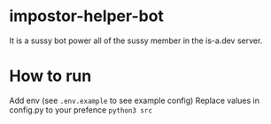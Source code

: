 # impostor-helper-bot
It is a sussy bot power all of the sussy member in the is-a.dev server.

# How to run
Add env (see `.env.example` to see example config)
Replace values in config.py to your prefence
`python3 src`

